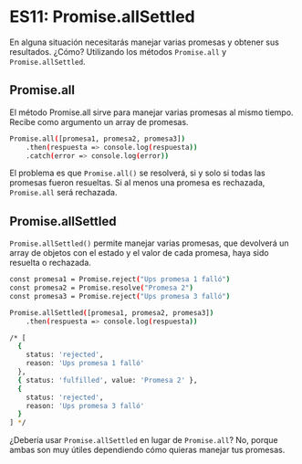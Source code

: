 # ES11: Promise.allSettled

En alguna situación necesitarás manejar varias promesas y obtener sus resultados. ¿Cómo? Utilizando los métodos `Promise.all` y `Promise.allSettled`.

## Promise.all

El método Promise.all sirve para manejar varias promesas al mismo tiempo. Recibe como argumento un array de promesas.

``` bash
Promise.all([promesa1, promesa2, promesa3])
    .then(respuesta => console.log(respuesta))
    .catch(error => console.log(error))
```

El problema es que `Promise.all()` se resolverá, si y solo si todas las promesas fueron resueltas. Si al menos una promesa es rechazada, `Promise.all` será rechazada.

## Promise.allSettled

`Promise.allSettled()` permite manejar varias promesas, que devolverá un array de objetos con el estado y el valor de cada promesa, haya sido resuelta o rechazada.

``` bash
const promesa1 = Promise.reject("Ups promesa 1 falló")
const promesa2 = Promise.resolve("Promesa 2")
const promesa3 = Promise.reject("Ups promesa 3 falló")

Promise.allSettled([promesa1, promesa2, promesa3])
    .then(respuesta => console.log(respuesta))

/* [
  {
    status: 'rejected',
    reason: 'Ups promesa 1 falló'
  },
  { status: 'fulfilled', value: 'Promesa 2' },
  {
    status: 'rejected',
    reason: 'Ups promesa 3 falló'
  }
] */
```

¿Debería usar `Promise.allSettled` en lugar de `Promise.all`? No, porque ambas son muy útiles dependiendo cómo quieras manejar tus promesas.

